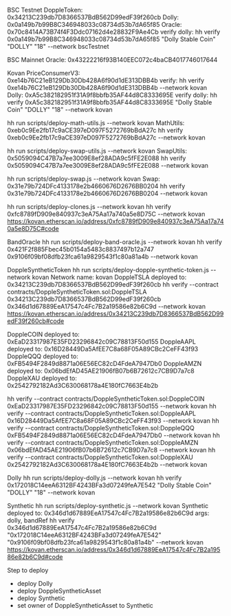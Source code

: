 BSC Testnet
DoppleToken: 0x34213C239db7D8366537BdB562D99edF39f260cb
Dolly: 0x0a149b7b99B8C346948033c08734d53b7dA65f85
Oracle: 0x70c8414A73B74f4F3Ddc07162d4e28832F9Ae4Cb
verify dolly: hh verify 0x0a149b7b99B8C346948033c08734d53b7dA65f85 "Dolly Stable Coin" "DOLLY" "18" --network bscTestnet

BSC Mainnet
Oracle: 0x43222216f93B140EEC072c4baCB4017746017644

Kovan
PriceConsumerV3: 0xe14b76C21eB129Db30Db428A6f90d1dE313DBB4b
verify: hh verify 0xe14b76C21eB129Db30Db428A6f90d1dE313DBB4b --network kovan
Dolly: 0xA5c382182951f31A9f8bbfb35AF44d8C8333695E
verify dolly: hh verify 0xA5c382182951f31A9f8bbfb35AF44d8C8333695E "Dolly Stable Coin" "DOLLY" "18" --network kovan


hh run scripts/deploy-math-utils.js --network kovan
MathUtils: 0xeb0c9Ee2fb17c9aCE397eD097F5272769bBdA27c
hh verify 0xeb0c9Ee2fb17c9aCE397eD097F5272769bBdA27c --network kovan

hh run scripts/deploy-swap-utils.js --network kovan
SwapUtils: 0x5059094C47B7a7ee3009E8ef28ADA9c5fFE2E088
hh verify 0x5059094C47B7a7ee3009E8ef28ADA9c5fFE2E088 --network kovan

hh run scripts/deploy-swap.js --network kovan
Swap: 0x31e79b724DFc4133178e2b4660676D2676BB0204
hh verify 0x31e79b724DFc4133178e2b4660676D2676BB0204 --network kovan

hh run scripts/deploy-clones.js --network kovan
hh verify 0xfc8789fD909e840937c3eA75Aa17a740a5e8D75C --network kovan
https://kovan.etherscan.io/address/0xfc8789fD909e840937c3eA75Aa17a740a5e8D75C#code

BandOracle
hh run scripts/deploy-band-oracle.js --network kovan
hh verify 0x421F2f885Fbec45b0154a5483c8837497b12a747 0x9106f09bf08dfb23fca61a9829543f1c80a81a4b --network kovan

DoppleSyntheticToken
hh run scripts/deploy-dopple-synthetic-token.js --network kovan
Network name: kovan
DoppleTSLA deployed to: 0x34213C239db7D8366537BdB562D99edF39f260cb
hh verify --contract contracts/DoppleSyntheticToken.sol:DoppleTSLA 0x34213C239db7D8366537BdB562D99edF39f260cb 0x346d1d67889EeA17547c4Fc7B2a19586e82b6C9d  --network kovan
https://kovan.etherscan.io/address/0x34213C239db7D8366537BdB562D99edF39f260cb#code

DoppleCOIN deployed to: 0xEaD23317987E35FD23296842c09C78813F50d155
DoppleAAPL deployed to: 0x16D28449Da5AfEE7C8a68F05A89CBc2CeFF43f93
DoppleQQQ deployed to: 0xFB5494F2849d8871a06E56EC82cD4FdeA7947Db0
DoppleAMZN deployed to: 0x06bdEfAD45AE21906fB07b6B72612c7CB9D7a7c8
DoppleXAU deployed to: 0x2542792182Ad3C630068178a4E180fC7663E4b2b


hh verify --contract contracts/DoppleSyntheticToken.sol:DoppleCOIN 0xEaD23317987E35FD23296842c09C78813F50d155 --network kovan
hh verify --contract contracts/DoppleSyntheticToken.sol:DoppleAAPL 0x16D28449Da5AfEE7C8a68F05A89CBc2CeFF43f93 --network kovan
hh verify --contract contracts/DoppleSyntheticToken.sol:DoppleQQQ 0xFB5494F2849d8871a06E56EC82cD4FdeA7947Db0 --network kovan
hh verify --contract contracts/DoppleSyntheticToken.sol:DoppleAMZN 0x06bdEfAD45AE21906fB07b6B72612c7CB9D7a7c8 --network kovan
hh verify --contract contracts/DoppleSyntheticToken.sol:DoppleXAU 0x2542792182Ad3C630068178a4E180fC7663E4b2b --network kovan

Dolly
hh run scripts/deploy-dolly.js --network kovan
hh verify 0x172018C14eeA6312BF4243BFa3d07249feA7E542 "Dolly Stable Coin" "DOLLY" "18"  --network kovan

Synthetic
hh run scripts/deploy-synthetic.js --network kovan
Synthetic deployed to: 0x346d1d67889EeA17547c4Fc7B2a19586e82b6C9d
args: dolly, bandRef
hh verify 0x346d1d67889EeA17547c4Fc7B2a19586e82b6C9d "0x172018C14eeA6312BF4243BFa3d07249feA7E542" "0x9106f09bf08dfb23fca61a9829543f1c80a81a4b" --network kovan
https://kovan.etherscan.io/address/0x346d1d67889EeA17547c4Fc7B2a19586e82b6C9d#code



Step to deploy
- deploy Dolly
- deploy DoppleSyntheticAsset
- deploy Synthetic <Dolly> <BandOracleRef> <DoppleSyntheticAsset>
- set owner of DoppleSyntheticAsset to Synthetic
<!-- - set isSupport DoppleSyntheticAsset at Synthetic -->